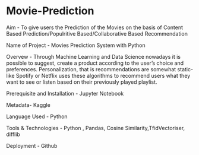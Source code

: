 # Movie-Prediction

Aim - To give users the Prediction of the Movies on the basis of Content Based Prediction/Populritive Based/Collaborative Based Recommendation

Name of Project - Movies Prediction System with Python

Overvew -
Through Machine Learning and Data Science nowadays it is possible
to suggest, create a product according to the user’s choice and
preferences. Personalization, that is recommendations are
somewhat static-like Spotify or Netflix uses these algorithms to
recommend users what they want to see or listen based on their previously played playlist.

Prerequisite and Installation - Jupyter Notebook 

Metadata- Kaggle

Language Used - Python 

Tools & Technologies - Python , Pandas, Cosine Similarity,TfidVectoriser, difflib

Deployment - Github
